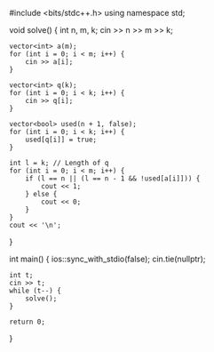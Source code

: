 
#include <bits/stdc++.h>
using namespace std;

void solve() {
    int n, m, k;
    cin >> n >> m >> k;

    vector<int> a(m);
    for (int i = 0; i < m; i++) {
        cin >> a[i];
    }

    vector<int> q(k);
    for (int i = 0; i < k; i++) {
        cin >> q[i];
    }

    vector<bool> used(n + 1, false);
    for (int i = 0; i < k; i++) {
        used[q[i]] = true;
    }

    int l = k; // Length of q
    for (int i = 0; i < m; i++) {
        if (l == n || (l == n - 1 && !used[a[i]])) {
            cout << 1;
        } else {
            cout << 0;
        }
    }
    cout << '\n';
}

int main() {
    ios::sync_with_stdio(false);
    cin.tie(nullptr);

    int t;
    cin >> t;
    while (t--) {
        solve();
    }

    return 0;
}

